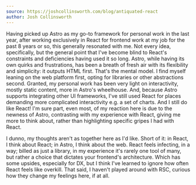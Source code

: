 ```yaml
---
source: https://joshcollinsworth.com/blog/antiquated-react
author: Josh Collinsworth
---
```

Having picked up Astro as my go-to framework for personal work in the last year, after working exclusively in React for frontend work at my job for the past 8 years or so, this generally resonated with me. Not every idea, specifically, but the general point that I've become blind to React's constraints and deficiencies having used it so long. Astro, while having its own quirks and frustrations, has been a breath of fresh air with its flexibility and simplicity: it outputs HTML first. That's the mental model. I find myself leaning on the web platform first, opting for libraries or other abstractions second. Granted, my personal work has been very light on interactivity, mostly static content, more in Astro's wheelhouse. And, because Astro supports integrating other UI frameworks, I've still used React for places demanding more complicated interactivity e.g. a set of charts. And I still do like React! I'm sure part, even most, of my reaction here is due to the newness of Astro, contrasting with my experience with React, giving me more to think about, rather than highlighting specific gripes I had with React.

I dunno, my thoughts aren't as together here as I'd like. Short of it: in React, I think about React; in Astro, I think about the web. React feels infecting, in a way; billed as just a library, in my experience it's rarely one tool of many, but rather a choice that dictates your frontend's architecture. Which has some upsides, especially for DX, but I think I've learned to ignore how often React feels like overkill. That said, I haven't played around with RSC, curious how they change my feelings here, if at all.